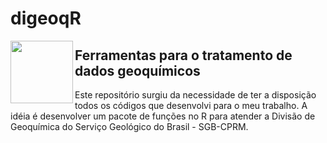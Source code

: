 # digeoqR
<img align="left" src="https://github.com/VivianeCF/digeoqR/assets/19269838/11efc54a-8a03-4931-a41d-c787a8aeb341/logo_digeoqR2.png" width="100" height="100">

## Ferramentas para o tratamento de dados geoquímicos 
Este repositório surgiu da necessidade de ter a disposição todos os códigos que desenvolvi para o meu trabalho.
A idéia é desenvolver um pacote de funções no R para atender a Divisão de Geoquímica do Serviço Geológico do Brasil - SGB-CPRM.





